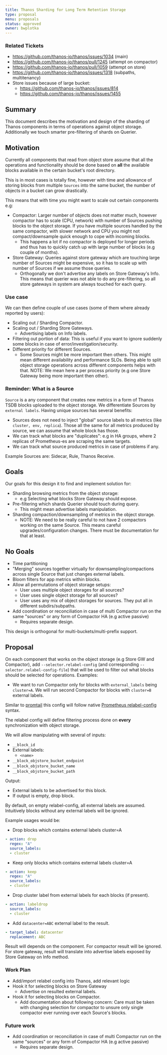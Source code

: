```yaml
---
title: Thanos Sharding for Long Term Retention Storage
type: proposal
menu: proposals
status: approved
owner: bwplotka
---
```


### Related Tickets

* https://github.com/thanos-io/thanos/issues/1034 (main)
* https://github.com/thanos-io/thanos/pull/1245 (attempt on compactor)
* https://github.com/thanos-io/thanos/pull/1059 (attempt on store)
* https://github.com/thanos-io/thanos/issues/1318 (subpaths, multitenancy)
* Store issues because of large bucket: 
  * https://github.com/thanos-io/thanos/issues/814
  * https://github.com/thanos-io/thanos/issues/1455

## Summary

This document describes the motivation and design of the sharding of Thanos components in terms of operations against object storage.
Additionally we touch smarter pre-filtering of shards on Querier.

## Motivation

Currently all components that read from object store assume that all the operations and functionality should be done based 
on **all** the available blocks available in the certain bucket's root directory. 

This is in most cases is totally fine, however with time and allowance of storing blocks from multiple `Sources` into the same bucket, 
the number of objects in a bucket can grow drastically.

This means that with time you might want to scale out certain components e.g:

* Compactor: Larger number of objects does not matter much, however compactor has to scale (CPU, network) with number of Sources pushing blocks to the object storage. 
If you have multiple sources handled by the same compactor, with slower network and CPU you might not compact/downsample quick enough to cope with incoming blocks.
    * This happens a lot if no compactor is deployed for longer periods and thus has to quickly catch up with large number of blocks (e.g couple of months).
* Store Gateway: Queries against store gateway which are touching large number of Sources might be expensive, so it has to scale up with number of Sources if we assume those queries.
    * Orthogonally we don't advertise any labels on Store Gateway's Info. This means that querier was not able to do any pre-filtering, so all store gateways in system are always touched for each query. 

### Use case

We can then define couple of use cases (some of them where already reported by users):

* Scaling out / Sharding Compactor.
* Scaling out / Sharding Store Gateways.
    * Advertising labels on Info labels.
* Filtering out portion of data: This is useful if you want to ignore suddenly some blocks in case of error/investigation/security.
* Different priority for different Sources.
    * Some Sources might be more important then others. This might mean different availability and performance SLOs. 
    Being able to split object storage operations across different components helps with that. NOTE: We mean here a per process priority (e.g one Store Gateway being more important then other). 

### Reminder: What is a Source 

`Source` is a any component that creates new metrics in a form of Thanos TSDB blocks uploaded to the object storage. We differentiate Sources by `external labels`. 
Having unique sources has several benefits:

 * Sources does not need to inject "global" source labels to all metrics (like `cluster, env, replica`). Those all the same for all metrics produced by source, we can assume that whole block has those.
 * We can track what blocks are "duplicates": e.g in HA groups, where 2 replicas of Prometheus-es are scraping the same targets.
 * We can track what source produced metrics in case of problems if any.

Example Sources are: Sidecar, Rule, Thanos Receive.

## Goals

Our goals for this design it to find and implement solution for:

* Sharding browsing metrics from the object storage:
  * e.g Selecting what blocks Store Gateway should expose.
* Pre-filtering which shards Querier should touch during query. 
  * This might mean advertise labels manipulation.
* Sharding compaction/downsampling of metrics in the object storage. 
  * NOTE: We need to be really careful to not have 2 compactors working on the same Source. This means careful upgrades/configuration changes. There must be documentation for that at least.
    
## No Goals

* Time partitioning
* "Merging" sources together virtually for downsampling/compactions across single Source that just changes external labels.
* Bloom filters for app metrics within blocks.
* Allow all permutations of object storage setups:
    * User uses multiple object storages for all sources?
    * User uses single object storage for all sources?
    * User uses any mix of object storages for sources. They put all in different subdirs/subpaths.
* Add coordination or reconciliation in case of multi Compactor run on the same "sources" or any form of Compactor HA (e.g active passive)
    * Requires separate design.

This design is orthogonal for multi-buckets/multi-prefix support. 

## Proposal

On each component that works on the object storage (e.g Store GW and Compactor), add `--selector.relabel-config` (and corresponding `--selector.relabel-config-file`) that will
be used to filter out what blocks should be selected for operations. Examples:

* We want to run Compactor only for blocks with `external_labels` being `cluster=A`. We will run second Compactor for blocks with `cluster=B` external labels.

Similar to [promtail](https://github.com/grafana/loki/blob/master/docs/promtail.md#scrape-configs) this config will follow native
[Prometheus relabel-config](https://prometheus.io/docs/prometheus/latest/configuration/configuration/#relabel_config) syntax.

The relabel config will define filtering process done on **every** synchronization with object storage.

We will allow manipulating with several of inputs:

* `__block_id`
* External labels:
  * `<name>` 
* `__block_objstore_bucket_endpoint` 
* `__block_objstore_bucket_name`
* `__block_objstore_bucket_path`

Output:

* External labels to be advertised for this block.
* If output is empty, drop block. 

By default, on empty relabel-config, all external labels are assumed.
Intuitively blocks without any external labels will be ignored.

Example usages would be:

* Drop blocks which contains external labels cluster=A
```yaml
- action: drop
  regex: "A"
  source_labels:
  - cluster
```
* Keep only blocks which contains external labels cluster=A
```yaml
- action: keep
  regex: "A"
  source_labels:
  - cluster
```
* Drop cluster label from external labels for each blocks (if present).
```yaml
- action: labeldrop
  source_labels:
  - cluster
```
* Add `datacenter=ABC` external label to the result.
```yaml
- target_label: datacenter
  replacement: ABC
```

Result will depends on the component. For compactor result will be ignored. For store gateway, result will translate
into advertise labels exposed by Store Gateway on Info method.

### Work Plan

* Add/import relabel config into Thanos, add relevant logic
* Hook it for selecting blocks on Store Gateway
    * Advertise on resulted external labels.
* Hook it for selecting blocks on Compactor.
    * Add documentation about following concern: Care must be taken with changing selection for compactor to unsure only single compactor ever running over each Source's blocks.

### Future work

* Add coordination or reconciliation in case of multi Compactor run on the same "sources" or any form of Compactor HA (e.g active passive)
    * Requires separate design.